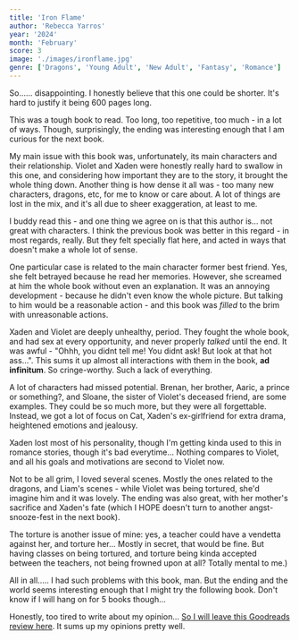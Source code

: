 ```yaml
---
title: 'Iron Flame'
author: 'Rebecca Yarros'
year: '2024'
month: 'February'
score: 3
image: './images/ironflame.jpg'
genre: ['Dragons', 'Young Adult', 'New Adult', 'Fantasy', 'Romance']
---
```


So...... disappointing. I honestly believe that this one could be shorter. It's hard to justify it being 600 pages long.

This was a tough book to read. Too long, too repetitive, too much - in a lot of ways. Though, surprisingly, the ending was interesting enough that I am curious for the next book.

My main issue with this book was, unfortunately, its main characters and their relationship. Violet and Xaden were honestly really hard to swallow in this one, and considering how important they are to the story, it brought the whole thing down. Another thing is how dense it all was - too many new characters, dragons, etc, for me to know or care about. A lot of things are lost in the mix, and it's all due to sheer exaggeration, at least to me.

I buddy read this - and one thing we agree on is that this author is... not great with characters. I think the previous book was better in this regard - in most regards, really. But they felt specially flat here, and acted in ways that doesn't make a whole lot of sense.

One particular case is related to the main character former best friend. Yes, she felt betrayed because he read her memories. However, she screamed at him the whole book without even an explanation. It was an annoying development - because he didn't even know the whole picture. But talking to him would be a reasonable action - and this book was _filled_ to the brim with unreasonable actions.

Xaden and Violet are deeply unhealthy, period. They fought the whole book, and had sex at every opportunity, and never properly _talked_ until the end. It was awful - "Ohhh, you didnt tell me! You didnt ask! But look at that hot ass...". This sums it up almost all interactions with them in the book, **ad infinitum**. So cringe-worthy. Such a lack of everything.

A lot of characters had missed potential. Brenan, her brother, Aaric, a prince or something?, and Sloane, the sister of Violet's deceased friend, are some examples. They could be so much more, but they were all forgettable. Instead, we got a lot of focus on Cat, Xaden's ex-girlfriend for extra drama, heightened emotions and jealousy.

Xaden lost most of his personality, though I'm getting kinda used to this in romance stories, though it's bad everytime... Nothing compares to Violet, and all his goals and motivations are second to Violet now.

Not to be all grim, I loved several scenes. Mostly the ones related to the dragons, and Liam's scenes - while Violet was being tortured, she'd imagine him and it was lovely. The ending was also great, with her mother's sacrifice and Xaden's fate (which I HOPE doesn't turn to another angst-snooze-fest in the next book).

The torture is another issue of mine: yes, a teacher could have a vendetta against her, and torture her... Mostly in secret, that would be fine. But having classes on being tortured, and torture being kinda accepted between the teachers, not being frowned upon at all? Totally mental to me.)

All in all..... I had such problems with this book, man. But the ending and the world seems interesting enough that I might try the following book. Don't know if I will hang on for 5 books though...

Honestly, too tired to write about my opinion... [So I will leave this Goodreads review here](https://www.goodreads.com/review/show/5927048115). It sums up my opinions pretty well.

